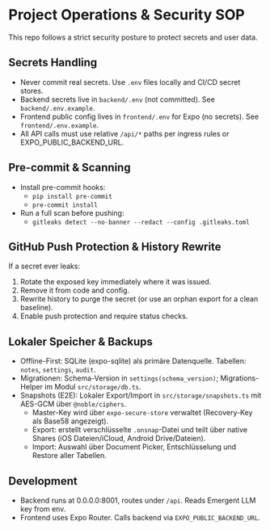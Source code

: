 # Project Operations & Security SOP

This repo follows a strict security posture to protect secrets and user data.

## Secrets Handling
- Never commit real secrets. Use `.env` files locally and CI/CD secret stores.
- Backend secrets live in `backend/.env` (not committed). See `backend/.env.example`.
- Frontend public config lives in `frontend/.env` for Expo (no secrets). See `frontend/.env.example`.
- All API calls must use relative `/api/*` paths per ingress rules or EXPO_PUBLIC_BACKEND_URL.

## Pre-commit & Scanning
- Install pre-commit hooks:
  - `pip install pre-commit`
  - `pre-commit install`
- Run a full scan before pushing:
  - `gitleaks detect --no-banner --redact --config .gitleaks.toml`

## GitHub Push Protection & History Rewrite
If a secret ever leaks:
1. Rotate the exposed key immediately where it was issued.
2. Remove it from code and config.
3. Rewrite history to purge the secret (or use an orphan export for a clean baseline).
4. Enable push protection and require status checks.

## Lokaler Speicher & Backups
- Offline-First: SQLite (expo-sqlite) als primäre Datenquelle. Tabellen: `notes`, `settings`, `audit`.
- Migrationen: Schema-Version in `settings(schema_version)`; Migrations-Helper im Modul `src/storage/db.ts`.
- Snapshots (E2E): Lokaler Export/Import in `src/storage/snapshots.ts` mit AES-GCM über `@noble/ciphers`.
  - Master-Key wird über `expo-secure-store` verwaltet (Recovery-Key als Base58 angezeigt).
  - Export: erstellt verschlüsselte `.onsnap`-Datei und teilt über native Shares (iOS Dateien/iCloud, Android Drive/Dateien).
  - Import: Auswahl über Document Picker, Entschlüsselung und Restore aller Tabellen.

## Development
- Backend runs at 0.0.0.0:8001, routes under `/api`. Reads Emergent LLM key from env.
- Frontend uses Expo Router. Calls backend via `EXPO_PUBLIC_BACKEND_URL`.